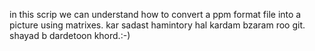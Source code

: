 in this scrip we can understand how to convert a ppm format file into a picture using matrixes.
kar sadast hamintory hal kardam bzaram roo git. shayad b dardetoon khord.:-)
